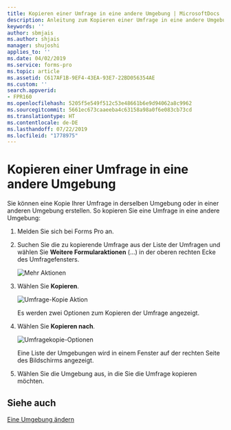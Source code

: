 ```yaml
---
title: Kopieren einer Umfrage in eine andere Umgebung | MicrosoftDocs
description: Anleitung zum Kopieren einer Umfrage in eine andere Umgebung in Microsoft Forms Pro.
keywords: ''
author: sbmjais
ms.author: shjais
manager: shujoshi
applies_to: ''
ms.date: 04/02/2019
ms.service: forms-pro
ms.topic: article
ms.assetid: C617AF1B-9EF4-43EA-93E7-22BD056354AE
ms.custom: ''
search.appverid:
- FPR160
ms.openlocfilehash: 5205f5e549f512c53e48661b6e9d94062a8c9962
ms.sourcegitcommit: 5661ec673caaeeba4c63158a98a0f6e083cb73cd
ms.translationtype: HT
ms.contentlocale: de-DE
ms.lasthandoff: 07/22/2019
ms.locfileid: "1778975"
---
```

# <a name="copy-a-survey-to-another-environment"></a>Kopieren einer Umfrage in eine andere Umgebung



Sie können eine Kopie Ihrer Umfrage in derselben Umgebung oder in einer anderen Umgebung erstellen. So kopieren Sie eine Umfrage in eine andere Umgebung:

1. Melden Sie sich bei Forms Pro an. 

2. Suchen Sie die zu kopierende Umfrage aus der Liste der Umfragen und wählen Sie **Weitere Formularaktionen** (...) in der oberen rechten Ecke des Umfragefensters. 

    ![Mehr Aktionen](media/survey-more-actions.png "Mehr Aktionen")

3. Wählen Sie **Kopieren**.

    ![Umfrage-Kopie Aktion](media/survey-copy.png "Umfrage-Kopie Aktion")

    Es werden zwei Optionen zum Kopieren der Umfrage angezeigt.

4. Wählen Sie **Kopieren nach**.

    ![Umfragekopie-Optionen](media/survey-copy-options.png "Umfragekopie-Optionen")

    Eine Liste der Umgebungen wird in einem Fenster auf der rechten Seite des Bildschirms angezeigt.

5. Wählen Sie die Umgebung aus, in die Sie die Umfrage kopieren möchten.

## <a name="see-also"></a>Siehe auch

[Eine Umgebung ändern](change-environment.md)
